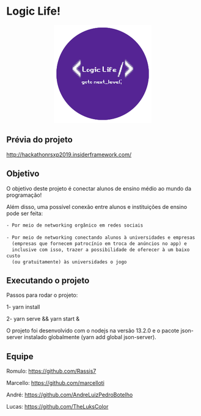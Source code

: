 # Logic Life!
<p align="center">
  <img src="https://github.com/Rassis7/logic-life/blob/master/public/images/logo.png?raw=true">
</p>

## Prévia do projeto
http://hackathonrsxp2019.insiderframework.com/

## Objetivo

O objetivo deste projeto é conectar alunos de ensino médio ao mundo da programação!

Além disso, uma possível conexão entre alunos e instituições de ensino pode ser feita:

    - Por meio de networking orgânico em redes sociais
    
    - Por meio de networking conectando alunos à universidades e empresas
      (empresas que fornecem patrocínio em troca de anúncios no app) e 
      inclusive com isso, trazer a possibilidade de oferecer à um baixo custo
      (ou gratuitamente) às universidades o jogo

## Executando o projeto
Passos para rodar o projeto:

1- yarn install

2- yarn serve && yarn start &

O projeto foi desenvolvido com o nodejs na versão 13.2.0 e o pacote json-server
instalado globalmente (yarn add global json-server).

## Equipe

Romulo: https://github.com/Rassis7

Marcello: https://github.com/marcelloti

André: https://github.com/AndreLuizPedroBotelho

Lucas: https://github.com/TheLuksColor
